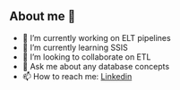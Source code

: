 ## About me 👋

- 🔭 I’m currently working on ELT pipelines
- 🌱 I’m currently learning SSIS
- 👯 I’m looking to collaborate on ETL 
- 💬 Ask me about any database concepts
- 📫 How to reach me: [Linkedin](https://www.linkedin.com/in/mahmoud-ahmed-b54692238/)

